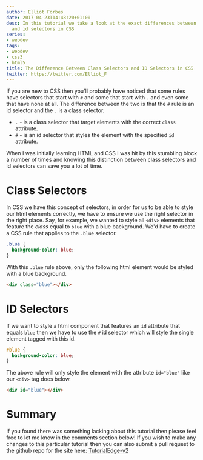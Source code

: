 ```yaml
---
author: Elliot Forbes
date: 2017-04-23T14:48:20+01:00
desc: In this tutorial we take a look at the exact differences between class selectors
  and id selectors in CSS
series:
- webdev
tags:
- webdev
- css3
- html5
title: The Difference Between Class Selectors and ID Selectors in CSS
twitter: https://twitter.com/Elliot_F
---
```


If you are new to CSS then you'll probably have noticed that some rules have selectors that start with `#` and some that start with `.` and even some that have none at all. The difference between the two is that the `#` rule is an id selector and the `.` is a class selector. 

* `.` - is a class selector that target elements with the correct `class` attribute.
* `#` - is an id selector that styles the element with the specified `id` attribute.

When I was initially learning HTML and CSS I was hit by this stumbling block a number of times and knowing this distinction between class selectors and id selectors can save you a lot of time.

# Class Selectors

In CSS we have this concept of selectors, in order for us to be able to style our html elements correctly, we have to ensure we use the right selector in the right place. Say, for example, we wanted to style all `<div>` elements that feature the *class* equal to `blue` with a blue background. We'd have to create a CSS rule that applies to the `.blue` selector.

```css
.blue {
  background-color: blue;
}
```

With this `.blue` rule above, only the following html element would be styled with a blue background.

```html
<div class="blue"></div>
```

# ID Selectors

If we want to style a html component that features an `id` attribute that equals `blue` then we have to use the `#` id selector which will style the single element tagged with this id. 

```css
#blue {
  background-color: blue;
}
```

The above rule will only style the element with the attribute `id="blue"` like our `<div>` tag does below.

```html
<div id="blue"></div>
```

<!--# Specificity

These two different types of selector have differing levels of something we call specificity. It's important to note that when an element features both and there is a collision between the rules, the id selector will generally get its way. 

```html
<div id="yellow" class="blue"></div>

<style>
.blue {
  height: 50px;
  width: 50px;
  margin: auto;
  background-color: blue;
}
#yellow {
  height: 50px;
  width: 50px;
  margin: auto;
  background-color: yellow;
}
</style>
```

## Output 

<div class="blue" id="green"></div>

<style>
#green {
  height: 50px;
  width: 50px;
  margin: auto;
  background-color: green;
}

.blue {
  height: 50px;
  width: 50px;
  margin: auto;
  background-color: blue;
}
</style>-->

# Summary

If you found there was something lacking about this tutorial then please feel free to let me know in the comments section below! If you wish to make any changes to this particular tutorial then you can also submit a pull request to the github repo for the site here: [TutorialEdge-v2](https://github.com/elliotforbes/tutorialedge-v2)